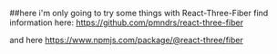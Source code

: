 ##here i'm only going to try some things with React-Three-Fiber
find information here:
https://github.com/pmndrs/react-three-fiber

and here
https://www.npmjs.com/package/@react-three/fiber